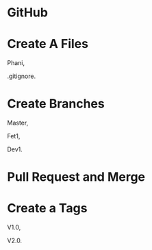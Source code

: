 # GitHub


# Create A Files

Phani,

.gitignore.


# Create Branches

Master,

Fet1,

Dev1.


# Pull Request and Merge


# Create a Tags

V1.0,

V2.0.
